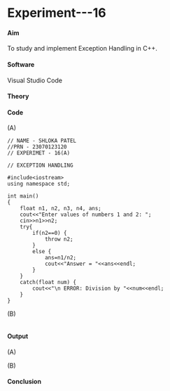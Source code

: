 # Experiment---16 

#### Aim 
To study and implement Exception Handling in C++. 

#### Software 
Visual Studio Code 

#### Theory 

#### Code 

(A) <br> 
```
// NAME - SHLOKA PATEL 
//PRN - 23070123120 
// EXPERIMET - 16(A) 

// EXCEPTION HANDLING 

#include<iostream>
using namespace std;

int main()
{
    float n1, n2, n3, n4, ans;
    cout<<"Enter values of numbers 1 and 2: ";
    cin>>n1>>n2;
    try{
        if(n2==0) {
            throw n2;
        }
        else {
            ans=n1/n2;
            cout<<"Answer = "<<ans<<endl;
        }
    }
    catch(float num) {
        cout<<"\n ERROR: Division by "<<num<<endl;
    }
}
```

(B) <br> 
```
```

#### Output 

(A) <br> 
![]() 

(B) <br> 
![]() 

#### Conclusion 

